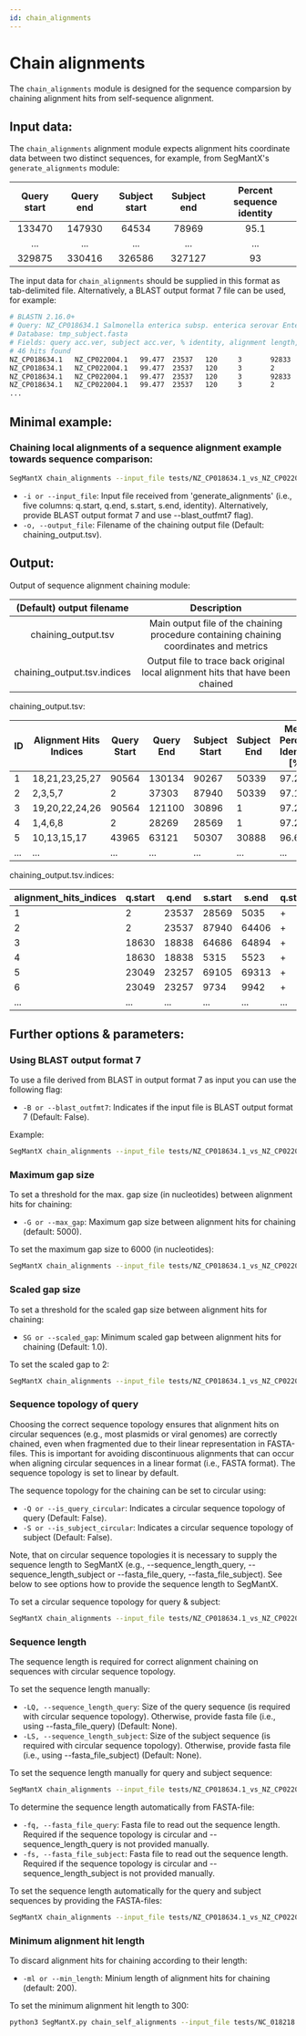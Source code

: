 ```yaml
---
id: chain_alignments
---
```


# Chain alignments

The `chain_alignments` module is designed for the sequence comparsion by chaining alignment hits from self-sequence alignment. 

## Input data:
The `chain_alignments` alignment module expects alignment hits coordinate data between two distinct sequences, for example, from SegMantX's `generate_alignments` module:

| Query start | Query end | Subject start | Subject end | Percent sequence identity |
|:-----------:|:---------:|:-------------:|:-----------:|:-------------------------:|
| 133470      | 147930    | 64534         | 78969       | 95.1                      |
| ...         | ...       | ...           | ...         | ...                       |
| 329875      | 330416    | 326586         | 327127     | 93                        |

The input data for `chain_alignments` should be supplied in this format as tab-delimited file. Alternatively, a BLAST output format 7 file can be used, for example:
```bash
# BLASTN 2.16.0+
# Query: NZ_CP018634.1 Salmonella enterica subsp. enterica serovar Enteritidis strain 49-2444 plasmid pSE49-2444, complete sequence
# Database: tmp_subject.fasta
# Fields: query acc.ver, subject acc.ver, % identity, alignment length, mismatches, gap opens, q. start, q. end, s. start, s. end, evalue, bit score
# 46 hits found
NZ_CP018634.1   NZ_CP022004.1   99.477  23537   120     3       92833   116368  28569   5035    0.0          42780
NZ_CP018634.1   NZ_CP022004.1   99.477  23537   120     3       2       23537   28569   5035    0.0          42780
NZ_CP018634.1   NZ_CP022004.1   99.477  23537   120     3       92833   116368  87940   64406   0.0          42780
NZ_CP018634.1   NZ_CP022004.1   99.477  23537   120     3       2       23537   87940   64406   0.0          42780
...
```

## Minimal example:
### Chaining local alignments of a sequence alignment example towards sequence comparison:
```bash
SegMantX chain_alignments --input_file tests/NZ_CP018634.1_vs_NZ_CP022004.1.alignment_coordinates.tsv -o tests/NZ_CP018634.1_vs_NZ_CP022004.1.chains.tsv
```
- `-i or --input_file`: Input file received from 'generate_alignments' (i.e., five columns: q.start, q.end, s.start, s.end, identity). Alternatively, provide BLAST output format 7 and use --blast_outfmt7 flag).
- `-o, --output_file`: Filename of the chaining output file (Default: chaining_output.tsv).

## Output:

Output of sequence alignment chaining module:

| (Default) output filename | Description |
|:----------:|:-----------:|
| chaining_output.tsv | Main output file of the chaining procedure containing chaining coordinates and metrics |  
| chaining_output.tsv.indices | Output file to trace back original local alignment hits that have been chained | 

chaining_output.tsv:

| ID  | Alignment Hits Indices | Query Start | Query End | Subject Start | Subject End | Mean Percent Identity [%] | Query Strand | Subject Strand | N Alignment Hits | Alignment Hit to Chain Contribution [%] | Chain Topology Query | Chain Topology Subject | Query Length | Subject Length |
|----|------------------------|------------|----------|--------------|------------|--------------------------|-------------|---------------|----------------|----------------------------------|------------------|-------------------|-------------|--------------|
| 1  | 18,21,23,25,27        | 90564      | 130134   | 90267        | 50339      | 97.23                    | +           | -             | 5              | 100.0                            | linear           | linear            | 39570       | 39928        |
| 2  | 2,3,5,7               | 2          | 37303    | 87940        | 50339      | 97.17                    | +           | -             | 4              | 100.0                            | linear           | linear            | 37301       | 37601        |
| 3  | 19,20,22,24,26        | 90564      | 121100   | 30896        | 1          | 97.26                    | +           | -             | 5              | 100.0                            | linear           | linear            | 30536       | 30895        |
| 4  | 1,4,6,8               | 2          | 28269    | 28569        | 1          | 97.22                    | +           | -             | 4              | 100.0                            | linear           | linear            | 28267       | 28568        |
| 5  | 10,13,15,17           | 43965      | 63121    | 50307        | 30888      | 96.67                    | +           | -             | 4              | 91.85111714345375                | linear           | linear            | 19156       | 19419        |
| ... | ...                    | ...        | ...      | ...          | ...        | ...                      | ...         | ...           | ...            | ...                              | ...              | ...               | ...         | ...          |


chaining_output.tsv.indices:

| alignment_hits_indices | q.start | q.end | s.start | s.end | q.strand | s.strand |
|------------------------|---------|-------|---------|-------|----------|----------|
| 1                      | 2       | 23537 | 28569   | 5035  | +        | -        |
| 2                      | 2       | 23537 | 87940   | 64406 | +        | -        |
| 3                      | 18630   | 18838 | 64686   | 64894 | +        | +        |
| 4                      | 18630   | 18838 | 5315    | 5523  | +        | +        |
| 5                      | 23049   | 23257 | 69105   | 69313 | +        | +        |
| 6                      | 23049   | 23257 | 9734    | 9942  | +        | +        |
| ...                    | ...     | ...   | ...     | ...   | ...      | ...      |


## Further options & parameters:

### Using BLAST output format 7
To use a file derived from BLAST in output format 7 as input you can use the following flag:
- `-B or --blast_outfmt7`: Indicates if the input file is BLAST output format 7 (Default: False).

Example:
```bash
SegMantX chain_alignments --input_file tests/NZ_CP018634.1_vs_NZ_CP022004.1.blast.x7 -o tests/NZ_CP018634.1_vs_NZ_CP022004.1.chains.tsv --blast_outfmt7
```

### Maximum gap size
To set a threshold for the max. gap size (in nucleotides) between alignment hits for chaining:
- `-G or --max_gap`: Maximum gap size between alignment hits for chaining (default: 5000).
        
To set the maximum gap size to 6000 (in nucleotides):
```bash
SegMantX chain_alignments --input_file tests/NZ_CP018634.1_vs_NZ_CP022004.1.alignment_coordinates.tsv -o tests/NZ_CP018634.1_vs_NZ_CP022004.1.chains.tsv --max_gap 6000
```

### Scaled gap size
To set a threshold for the scaled gap size between alignment hits for chaining:
- `SG or --scaled_gap`: Minimum scaled gap between alignment hits for chaining (Default: 1.0).
        
To set the scaled gap to 2:
```bash
SegMantX chain_alignments --input_file tests/NZ_CP018634.1_vs_NZ_CP022004.1.alignment_coordinates.tsv -o tests/NZ_CP018634.1_vs_NZ_CP022004.1.chains.tsv --scaled_gap 2
```

### Sequence topology of query
Choosing the correct sequence topology ensures that alignment hits on circular sequences (e.g., most plasmids or viral genomes) are correctly chained, even when fragmented due to their linear representation in FASTA-files. This is important for avoiding discontinuous alignments that can occur when aligning circular sequences in a linear format (i.e., FASTA format). The sequence topology is set to linear by default.

The sequence topology for the chaining can be set to circular using:
- `-Q or --is_query_circular`: Indicates a circular sequence topology of query (Default: False).
- `-S or --is_subject_circular`: Indicates a circular sequence topology of subject (Default: False).

Note, that on circular sequence topologies it is necessary to supply the sequence length to SegMantX (e.g., --sequence_length_query, --sequence_length_subject or --fasta_file_query, --fasta_file_subject). See below to see options how to provide the sequence length to SegMantX.

To set a circular sequence topology for query & subject:
```bash
SegMantX chain_alignments --input_file tests/NZ_CP018634.1_vs_NZ_CP022004.1.alignment_coordinates.tsv -o tests/NZ_CP018634.1_vs_NZ_CP022004.1.chains.tsv --is_query_circular --is_subject_circular --fasta_file_query tests/NZ_CP018634.1.fasta --fasta_file_subject tests/NZ_CP022004.1.fasta
```
### Sequence length
The sequence length is required for correct alignment chaining on sequences with circular sequence topology.

To set the sequence length manually:
- `-LQ, --sequence_length_query`: Size of the query sequence (is required with circular sequence topology). Otherwise, provide fasta file (i.e., using --fasta_file_query) (Default: None).
- `-LS, --sequence_length_subject`: Size of the subject sequence (is required with circular sequence topology). Otherwise, provide fasta file (i.e., using --fasta_file_subject) (Default: None).
        
To set the sequence length manually for query and subject sequence:
```bash
SegMantX chain_alignments --input_file tests/NZ_CP018634.1_vs_NZ_CP022004.1.alignment_coordinates.tsv -o tests/NZ_CP018634.1_vs_NZ_CP022004.1.chains.tsv --is_query_circular --is_subject_circular --sequence_length_query 92831 --sequence_length_subject 59371
```

To determine the sequence length automatically from FASTA-file:
- `-fq, --fasta_file_query`: Fasta file to read out the sequence length. Required if the sequence topology is circular and --sequence_length_query is not provided manually.
- `-fs, --fasta_file_subject`: Fasta file to read out the sequence length. Required if the sequence topology is circular and --sequence_length_subject is not provided manually.
               
                        
To set the sequence length automatically for the query and subject sequences by providing the FASTA-files:
```bash
SegMantX chain_alignments --input_file tests/NZ_CP018634.1_vs_NZ_CP022004.1.alignment_coordinates.tsv --fasta_file_query tests/NZ_CP018634.1.fasta --fasta_file_subject tests/NZ_CP022004.1.fasta --is_query_circular --is_subject_circular -o tests/NZ_CP018634.1_vs_NZ_CP022004.1.chains.tsv
```
                        
### Minimum alignment hit length
To discard alignment hits for chaining according to their length:
- `-ml or --min_length`: Minium length of alignment hits for chaining (default: 200).
        
To set the minimum alignment hit length to 300:
```bash
python3 SegMantX.py chain_self_alignments --input_file tests/NC_018218.1.alignment_coordinates.tsv --output_file tests/NC_018218.1.chains.tsv --min_length 300
```